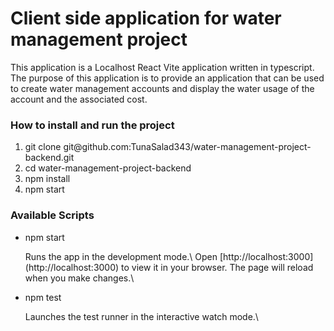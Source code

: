 <h1>Client side application for water management project</h1>
<p>This application is a Localhost React Vite application written in typescript. The purpose of this application is to provide an application that can be used to create water management accounts and display the water usage of the account and the associated cost. </p>
<h3>How to install and run the project</h3>
<ol>
  <li>git clone git@github.com:TunaSalad343/water-management-project-backend.git </li>
  <li>cd water-management-project-backend</li>
  <li>npm install</li>
  <li>npm start</li>
</ol>
<h3>Available Scripts</h3>
<ul>
  <li>npm start</li>
  <p>Runs the app in the development mode.\
    Open [http://localhost:3000](http://localhost:3000) to view it in your browser.
    The page will reload when you make changes.\</p>
  <li>npm test</li>
  <p>Launches the test runner in the interactive watch mode.\</p>
</ul>
